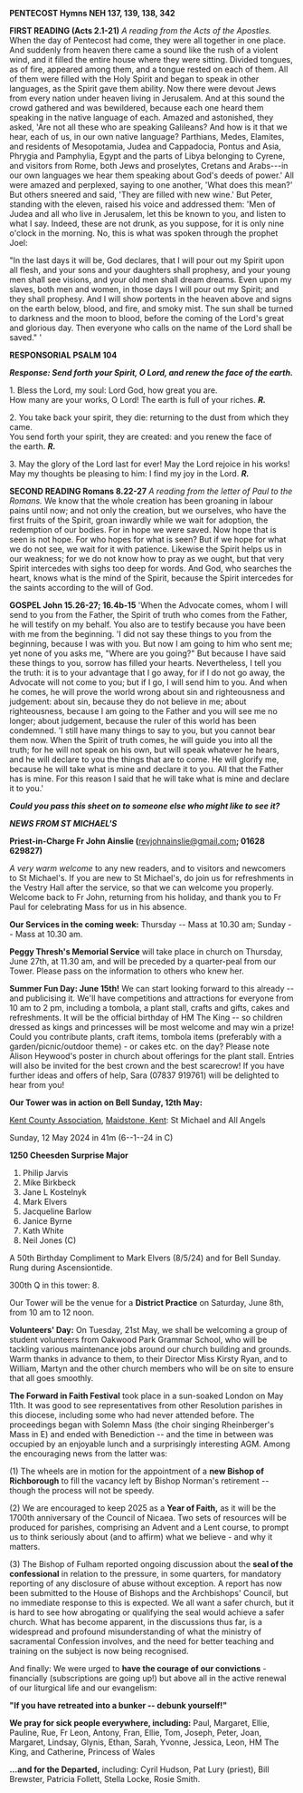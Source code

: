**PENTECOST Hymns NEH 137, 139, 138, 342**

**FIRST READING (Acts 2.1-21)** *A reading from the Acts of the
Apostles.* When the day of Pentecost had come, they were all together in
one place. And suddenly from heaven there came a sound like the rush of
a violent wind, and it filled the entire house where they were sitting.
Divided tongues, as of fire, appeared among them, and a tongue rested on
each of them. All of them were filled with the Holy Spirit and began to
speak in other languages, as the Spirit gave them ability. Now there
were devout Jews from every nation under heaven living in Jerusalem. And
at this sound the crowd gathered and was bewildered, because each one
heard them speaking in the native language of each. Amazed and
astonished, they asked, 'Are not all these who are speaking Galileans?
And how is it that we hear, each of us, in our own native language?
Parthians, Medes, Elamites, and residents of Mesopotamia, Judea and
Cappadocia, Pontus and Asia, Phrygia and Pamphylia, Egypt and the parts
of Libya belonging to Cyrene, and visitors from Rome, both Jews and
proselytes, Cretans and Arabs---in our own languages we hear them
speaking about God's deeds of power.' All were amazed and perplexed,
saying to one another, 'What does this mean?' But others sneered and
said, 'They are filled with new wine.' But Peter, standing with the
eleven, raised his voice and addressed them: 'Men of Judea and all who
live in Jerusalem, let this be known to you, and listen to what I say.
Indeed, these are not drunk, as you suppose, for it is only nine o'clock
in the morning. No, this is what was spoken through the prophet Joel:

"In the last days it will be, God declares, that I will pour out my
Spirit upon all flesh, and your sons and your daughters shall prophesy,
and your young men shall see visions, and your old men shall dream
dreams. Even upon my slaves, both men and women, in those days I will
pour out my Spirit; and they shall prophesy. And I will show portents in
the heaven above and signs on the earth below, blood, and fire, and
smoky mist. The sun shall be turned to darkness and the moon to blood,
before the coming of the Lord's great and glorious day. Then everyone
who calls on the name of the Lord shall be saved." \'

**RESPONSORIAL PSALM 104**

***Response: Send forth your Spirit, O Lord, and renew the face of the earth.***

1\. Bless the Lord, my soul: Lord God, how great you are.  
How many are your works, O Lord! The earth is full of your riches.  ***R.***

2\. You take back your spirit, they die: returning to the dust from which they came.  
You send forth your spirit, they are created: and you renew the face of  
the earth. ***R.***

3\. May the glory of the Lord last for ever! May the Lord rejoice in his works!  
May my thoughts be pleasing to him: I find my joy in the Lord. ***R.***

**SECOND READING Romans 8.22-27** *A reading from the letter of Paul to
the Romans.* We know that the whole creation has been groaning in labour
pains until now; and not only the creation, but we ourselves, who have
the first fruits of the Spirit, groan inwardly while we wait for
adoption, the redemption of our bodies. For in hope we were saved. Now
hope that is seen is not hope. For who hopes for what is seen? But if we
hope for what we do not see, we wait for it with patience. Likewise the
Spirit helps us in our weakness; for we do not know how to pray as we
ought, but that very Spirit intercedes with sighs too deep for words.
And God, who searches the heart, knows what is the mind of the Spirit,
because the Spirit intercedes for the saints according to the will of
God.

**GOSPEL John 15.26-27; 16.4b-15** 'When the Advocate comes, whom I will
send to you from the Father, the Spirit of truth who comes from the
Father, he will testify on my behalf. You also are to testify because
you have been with me from the beginning. 'I did not say these things to
you from the beginning, because I was with you. But now I am going to
him who sent me; yet none of you asks me, "Where are you going?" But
because I have said these things to you, sorrow has filled your hearts.
Nevertheless, I tell you the truth: it is to your advantage that I go
away, for if I do not go away, the Advocate will not come to you; but if
I go, I will send him to you. And when he comes, he will prove the world
wrong about sin and righteousness and judgement: about sin, because they
do not believe in me; about righteousness, because I am going to the
Father and you will see me no longer; about judgement, because the ruler
of this world has been condemned. 'I still have many things to say to
you, but you cannot bear them now. When the Spirit of truth comes, he
will guide you into all the truth; for he will not speak on his own, but
will speak whatever he hears, and he will declare to you the things that
are to come. He will glorify me, because he will take what is mine and
declare it to you. All that the Father has is mine. For this reason I
said that he will take what is mine and declare it to you.\'

***Could you pass this sheet on to someone else who might like to see it?***

***NEWS FROM ST MICHAEL\'S***

**Priest-in-Charge Fr John Ainslie (**<revjohnainslie@gmail.com>**;
01628 629827)**

*A very warm welcome* to any new readers, and to visitors and newcomers
to St Michael\'s. If you are new to St Michael\'s, do join us for
refreshments in the Vestry Hall after the service, so that we can
welcome you properly. Welcome back to Fr John, returning from his
holiday, and thank you to Fr Paul for celebrating Mass for us in his
absence.

**Our Services in the coming week:** Thursday -- Mass at 10.30 am;
Sunday -- Mass at 10.30 am.

**Peggy Thresh\'s Memorial Service** will take place in church on
Thursday, June 27th, at 11.30 am, and will be preceded by a
quarter-peal from our Tower. Please pass on the information to others
who knew her.

**Summer Fun Day: June 15th!** We can start looking forward to this
already -- and publicising it. We\'ll have competitions and attractions
for everyone from 10 am to 2 pm, including a tombola, a plant stall,
crafts and gifts, cakes and refreshments. It will be the official
birthday of HM The King -- so children dressed as kings and princesses
will be most welcome and may win a prize! Could you contribute plants,
craft items, tombola items (preferably with a garden/picnic/outdoor
theme) - or cakes etc. on the day? Please note Alison Heywood\'s poster
in church about offerings for the plant stall. Entries will also be
invited for the best crown and the best scarecrow! If you have further
ideas and offers of help, Sara (07837 919761) will be delighted to hear
from you!

**Our Tower was in action on Bell Sunday, 12th May:**

[Kent County Association](https://bb.ringingworld.co.uk/performances-report.php?association_id=19&year=2024), [Maidstone, Kent](https://dove.cccbr.org.uk/tower/12644#_blank): St Michael and All Angels

Sunday, 12 May 2024 in 41m (6--1--24 in C)

**1250 Cheesden Surprise Major**

1. Philip Jarvis
2. Mike Birkbeck
3. Jane L Kostelnyk
4. Mark Elvers
5. Jacqueline Barlow
6. Janice Byrne
7. Kath White
8. Neil Jones (C)

A 50th Birthday Compliment to Mark Elvers (8/5/24) and for Bell Sunday.
Rung during Ascensiontide.

300th Q in this tower: 8.

Our Tower will be the venue for a **District Practice** on Saturday,
June 8th, from 10 am to 12 noon.

**Volunteers\' Day:** On Tuesday, 21st May, we shall be welcoming a
group of student volunteers from Oakwood Park Grammar School, who will
be tackling various maintenance jobs around our church building and
grounds. Warm thanks in advance to them, to their Director Miss Kirsty
Ryan, and to William, Martyn and the other church members who will be on
site to ensure that all goes smoothly.

**The Forward in Faith Festival** took place in a sun-soaked London on
May 11th. It was good to see representatives from other Resolution
parishes in this diocese, including some who had never attended before.
The proceedings began with Solemn Mass (the choir singing Rheinberger\'s
Mass in E) and ended with Benediction -- and the time in between was
occupied by an enjoyable lunch and a surprisingly interesting AGM. Among
the encouraging news from the latter was:

(1) The wheels are in motion for the appointment of a **new Bishop of
Richborough** to fill the vacancy left by Bishop Norman\'s retirement --
though the process will not be speedy.

(2) We are encouraged to keep 2025 as a **Year of Faith,** as it will be
the 1700th anniversary of the Council of Nicaea. Two sets of resources
will be produced for parishes, comprising an Advent and a Lent course,
to prompt us to think seriously about (and to affirm) what we believe -
and why it matters.

(3) The Bishop of Fulham reported ongoing discussion about the **seal
of the confessional** in relation to the pressure, in some quarters, for
mandatory reporting of any disclosure of abuse without exception. A
report has now been submitted to the House of Bishops and the
Archbishops\' Council, but no immediate response to this is expected. We
all want a safer church, but it is hard to see how abrogating or
qualifying the seal would achieve a safer church. What has become
apparent, in the discussions thus far, is a widespread and profound
misunderstanding of what the ministry of sacramental Confession
involves, and the need for better teaching and training on the subject
is now being recognised.

And finally: We were urged to **have the courage of our convictions** -
financially (subscriptions are going up!) but above all in the active
renewal of our liturgical life and our evangelism:

**"If you have retreated into a bunker -- debunk yourself!"**

**We pray for sick people everywhere, including:** Paul, Margaret,
Ellie, Pauline, Rue, Fr Leon, Antony, Fran, Ellie, Tom, Joseph, Peter,
Joan, Margaret, Lindsay, Glynis, Ethan, Sarah, Yvonne, Jessica, Leon, HM
The King, and Catherine, Princess of Wales

**\...and for the Departed,** including: Cyril Hudson, Pat Lury
(priest), Bill Brewster, Patricia Follett, Stella Locke, Rosie Smith.
